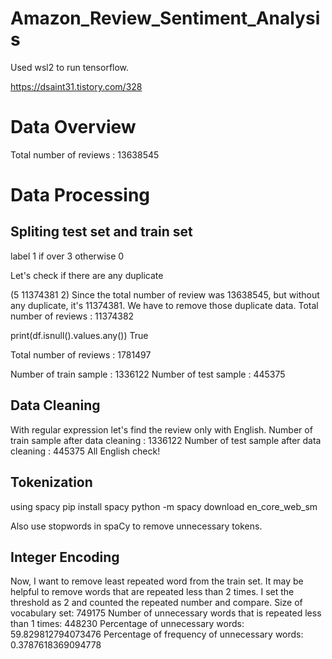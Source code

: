 ﻿# Amazon_Review_Sentiment_Analysis
Used wsl2 to run tensorflow.

https://dsaint31.tistory.com/328
# Data Overview
Total number of reviews : 13638545
# Data Processing
## Spliting test set and train set
label 1 if over 3 otherwise 0

Let's check if there are any duplicate

(5 11374381 2)
Since the total number of review was 13638545, but without any duplicate, it's 11374381. We have to remove those duplicate data.
Total number of reviews : 11374382

print(df.isnull().values.any()) 
True

Total number of reviews : 1781497

Number of train sample : 1336122
Number of test sample : 445375


## Data Cleaning

With regular expression let's find the review only with English. 
Number of train sample after data cleaning : 1336122
Number of test sample after data cleaning : 445375
All English check!

## Tokenization
using spacy
pip install spacy
python -m spacy download en_core_web_sm

Also use stopwords in spaCy to remove unnecessary tokens.

## Integer Encoding

Now, I want to remove least repeated word from the train set. It may be helpful to remove words that are repeated less than 2 times.
I set the threshold as 2 and counted the repeated number and compare.
Size of vocabulary set: 749175
Number of unnecessary words that is repeated less than 1 times: 448230
Percentage of unnecessary words: 59.829812794073476
Percentage of frequency of unnecessary words: 0.3787618369094778

